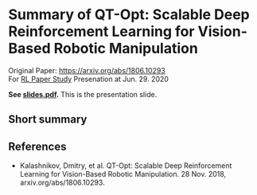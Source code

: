 # Summary of QT-Opt: Scalable Deep Reinforcement Learning for Vision-Based Robotic Manipulation

Original Paper: https://arxiv.org/abs/1806.10293  
For [RL Paper Study](https://github.com/utilForever/rl-paper-study) Presenation at Jun. 29. 2020  

**See [slides.pdf](https://github.com/hyecheol123/Summary_of_QT-Opt/blob/master/slides.pdf).** This is the presentation slide.

## Short summary


## References
- Kalashnikov, Dmitry, et al. QT-Opt: Scalable Deep Reinforcement Learning for Vision-Based Robotic Manipulation. 28 Nov. 2018, arxiv.org/abs/1806.10293.